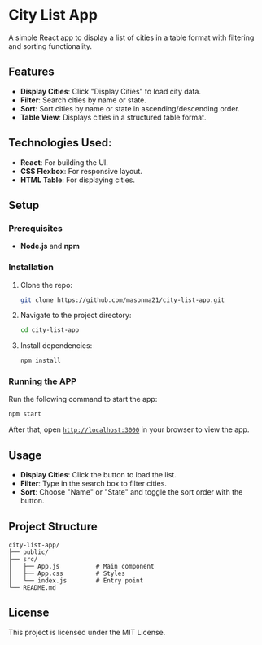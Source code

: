 # City List App

A simple React app to display a list of cities in a table format with filtering and sorting functionality.

## Features

- **Display Cities**: Click "Display Cities" to load city data.
- **Filter**: Search cities by name or state.
- **Sort**: Sort cities by name or state in ascending/descending order.
- **Table View**: Displays cities in a structured table format.

## Technologies Used:

- **React**: For building the UI.
- **CSS Flexbox**: For responsive layout.
- **HTML Table**: For displaying cities.

## Setup

### Prerequisites

- **Node.js** and **npm**

### Installation

1. Clone the repo:
   ```bash
   git clone https://github.com/masonma21/city-list-app.git
2. Navigate to the project directory:
    ```bash
    cd city-list-app
3. Install dependencies:
    ```bash
    npm install

### Running the APP

Run the following command to start the app:

```bash
npm start
```

After that, open [`http://localhost:3000`](http://localhost:3000) in your browser to view the app.

## Usage

- **Display Cities**: Click the button to load the list.
- **Filter**: Type in the search box to filter cities.
- **Sort**: Choose "Name" or "State" and toggle the sort order with the button.

## Project Structure

```
city-list-app/
├── public/
├── src/
│   ├── App.js          # Main component
│   ├── App.css         # Styles
│   └── index.js        # Entry point
└── README.md
```

## License

This project is licensed under the MIT License.


